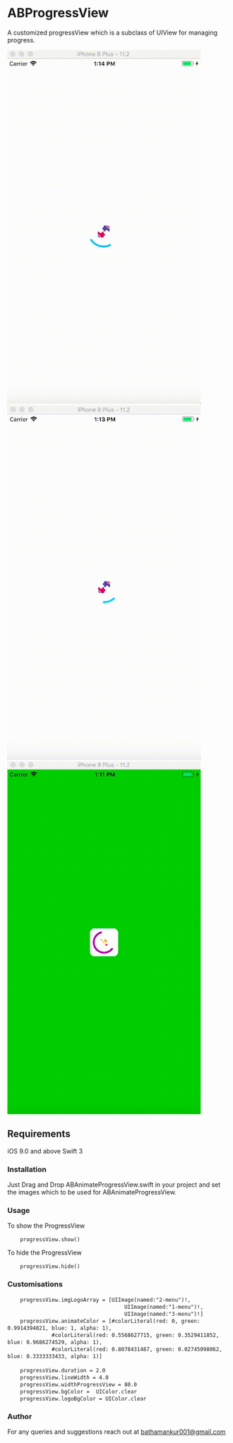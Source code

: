 # ABProgressView

A customized progressView which is a subclass of UIView for managing progress.

![Gif](example1.gif) ![Gif](example2.gif) ![Gif](example3.gif)

## Requirements

iOS 9.0 and above
Swift 3

### Installation
Just Drag and Drop ABAnimateProgressView.swift in your project and set the images which to be used for ABAnimateProgressView.

### Usage

To show the ProgressView

        progressView.show()

To hide the ProgressView

        progressView.hide()


### Customisations

        progressView.imgLogoArray = [UIImage(named:"2-menu")!,
                                         UIImage(named:"1-menu")!,
                                         UIImage(named:"3-menu")!]
        progressView.animateColor = [#colorLiteral(red: 0, green: 0.9914394021, blue: 1, alpha: 1),
                  #colorLiteral(red: 0.5568627715, green: 0.3529411852, blue: 0.9686274529, alpha: 1), 
                  #colorLiteral(red: 0.8078431487, green: 0.02745098062, blue: 0.3333333433, alpha: 1)]
        
        progressView.duration = 2.0
        progressView.lineWidth = 4.0
        progressView.widthProgressView = 80.0
        progressView.bgColor =  UIColor.clear
        progressView.logoBgColor = UIColor.clear
        
        
 ### Author
For any queries and suggestions reach out at bathamankur001@gmail.com
